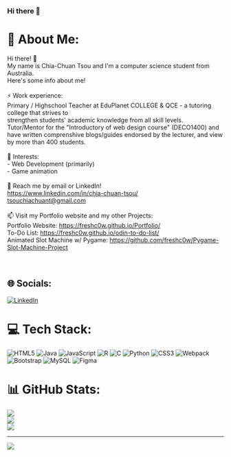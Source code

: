 ### Hi there 👋

<!--
**freshc0w/freshc0w** is a ✨ _special_ ✨ repository because its `README.md` (this file) appears on your GitHub profile.

Here are some ideas to get you started:

- 🔭 I’m currently working on ...
- 🌱 I’m currently learning ...
- 👯 I’m looking to collaborate on ...
- 🤔 I’m looking for help with ...
- 💬 Ask me about ...
- 📫 How to reach me: ...
- 😄 Pronouns: ...
- ⚡ Fun fact: ...
-->
# 💫 About Me:
Hi there! 👋<br>My name is Chia-Chuan Tsou and I'm a computer science student from Australia. <br>Here's some info about me!<br><br>⚡ Work experience:<br>Primary / Highschool Teacher at EduPlanet COLLEGE & QCE - a tutoring college that strives to<br>strengthen students' academic knowledge from all skill levels.<br>Tutor/Mentor for the "Introductory of web design course" (DECO1400) and have written comprenshive blogs/guides endorsed by the lecturer, and view by more than 400 students. <br><br>🌱 Interests:<br> - Web Development (primarily)<br> - Game animation<br><br>💬 Reach me by email or LinkedIn!<br>https://www.linkedin.com/in/chia-chuan-tsou/<br>tsouchiachuant@gmail.com<br><br>📫 Visit my Portfolio website and my other Projects:<br>Portfolio Website: https://freshc0w.github.io/Portfolio/ <br>To-Do List: https://freshc0w.github.io/odin-to-do-list/<br>Animated Slot Machine w/ Pygame: https://github.com/freshc0w/Pygame-Slot-Machine-Project<br><br><br>


## 🌐 Socials:
[![LinkedIn](https://img.shields.io/badge/LinkedIn-%230077B5.svg?logo=linkedin&logoColor=white)](https://www.linkedin.com/in/chia-chuan-tsou/) 

# 💻 Tech Stack:
![HTML5](https://img.shields.io/badge/html5-%23E34F26.svg?style=for-the-badge&logo=html5&logoColor=white) ![Java](https://img.shields.io/badge/java-%23ED8B00.svg?style=for-the-badge&logo=java&logoColor=white) ![JavaScript](https://img.shields.io/badge/javascript-%23323330.svg?style=for-the-badge&logo=javascript&logoColor=%23F7DF1E) ![R](https://img.shields.io/badge/r-%23276DC3.svg?style=for-the-badge&logo=r&logoColor=white) ![C](https://img.shields.io/badge/c-%2300599C.svg?style=for-the-badge&logo=c&logoColor=white) ![Python](https://img.shields.io/badge/python-3670A0?style=for-the-badge&logo=python&logoColor=ffdd54) ![CSS3](https://img.shields.io/badge/css3-%231572B6.svg?style=for-the-badge&logo=css3&logoColor=white) ![Webpack](https://img.shields.io/badge/webpack-%238DD6F9.svg?style=for-the-badge&logo=webpack&logoColor=black) ![Bootstrap](https://img.shields.io/badge/bootstrap-%23563D7C.svg?style=for-the-badge&logo=bootstrap&logoColor=white) ![MySQL](https://img.shields.io/badge/mysql-%2300f.svg?style=for-the-badge&logo=mysql&logoColor=white) 	![Figma](https://img.shields.io/badge/figma-%23F24E1E.svg?style=for-the-badge&logo=figma&logoColor=white)
# 📊 GitHub Stats:
![](https://github-readme-stats.vercel.app/api?username=freshc0w&theme=radical&hide_border=false&include_all_commits=false&count_private=true)<br/>
![](https://github-readme-streak-stats.herokuapp.com/?user=freshc0w&theme=radical&hide_border=false)<br/>
![](https://github-readme-stats.vercel.app/api/top-langs/?username=freshc0w&theme=radical&hide_border=false&include_all_commits=false&count_private=true&layout=compact)

---
[![](https://visitcount.itsvg.in/api?id=freshc0w&icon=2&color=0)](https://visitcount.itsvg.in)
